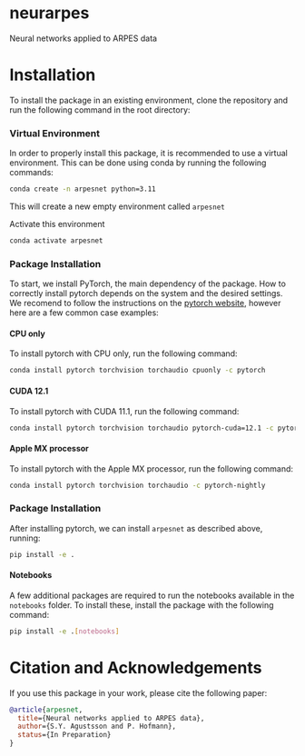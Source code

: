 # neurarpes
Neural networks applied to ARPES data

# Installation

To install the package in an existing environment, clone the repository and run the following command in the root directory:

### Virtual Environment
In order to properly install this package, it is recommended to use a virtual environment. 
This can be done using conda by running the following commands:

```bash
conda create -n arpesnet python=3.11
```

This will create a new empty environment called `arpesnet`

Activate this environment

```bash
conda activate arpesnet
```

### Package Installation

To start, we install PyTorch, the main dependency of the package.
How to correctly install pytorch depends on the system and the desired settings.
We recomend to follow the instructions on the [pytorch website](https://pytorch.org/get-started/locally/),
however here are a few common case examples:

#### CPU only

To install pytorch with CPU only, run the following command:

```bash
conda install pytorch torchvision torchaudio cpuonly -c pytorch
```

#### CUDA 12.1

To install pytorch with CUDA 11.1, run the following command:

```bash
conda install pytorch torchvision torchaudio pytorch-cuda=12.1 -c pytorch -c nvidia
```

#### Apple MX processor

To install pytorch with the Apple MX processor, run the following command:

```bash
conda install pytorch torchvision torchaudio -c pytorch-nightly
```

### Package Installation
After installing pytorch, we can install `arpesnet` as described above, running:

```bash
pip install -e .
```

#### Notebooks
A few additional packages are required to run the notebooks available in the `notebooks` folder.
To install these, install the package with the following command:

```bash
pip install -e .[notebooks]
```

# Citation and Acknowledgements

If you use this package in your work, please cite the following paper:

```bibtex
@article{arpesnet,
  title={Neural networks applied to ARPES data},
  author={S.Y. Agustsson and P. Hofmann},
  status={In Preparation}
}
```